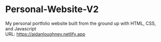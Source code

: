# Personal-Website-V2
My personal portfolio website built from the ground up with HTML, CSS, and Javascript
<br/>
URL: https://aidanloughney.netlify.app